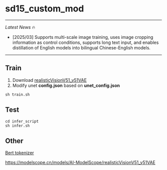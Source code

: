 # sd15_custom_mod
---

*Latest News* 🔥

- [2025/03] Supports multi-scale image training, uses image cropping information as control conditions, supports long text input, and enables distillation of English models into bilingual Chinese-English models.

---
## Train

1. Download [realisticVisionV51_v51VAE](https://huggingface.co/krnl/realisticVisionV51_v51VAE/tree/main)  
2. Modify unet **config.json** based on **unet_config.json**
```
sh train.sh
```

## Test
```
cd infer_script
sh infer.sh
```

## Other
[Bert tokenizer](https://huggingface.co/google-bert/bert-base-multilingual-uncased/blob/main/config.json)  

https://modelscope.cn/models/AI-ModelScope/realisticVisionV51_v51VAE
